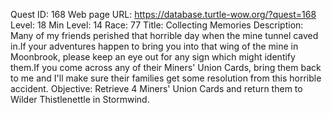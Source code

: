 Quest ID: 168
Web page URL: https://database.turtle-wow.org/?quest=168
Level: 18
Min Level: 14
Race: 77
Title: Collecting Memories
Description: Many of my friends perished that horrible day when the mine tunnel caved in.If your adventures happen to bring you into that wing of the mine in Moonbrook, please keep an eye out for any sign which might identify them.If you come across any of their Miners' Union Cards, bring them back to me and I'll make sure their families get some resolution from this horrible accident.
Objective: Retrieve 4 Miners' Union Cards and return them to Wilder Thistlenettle in Stormwind.
